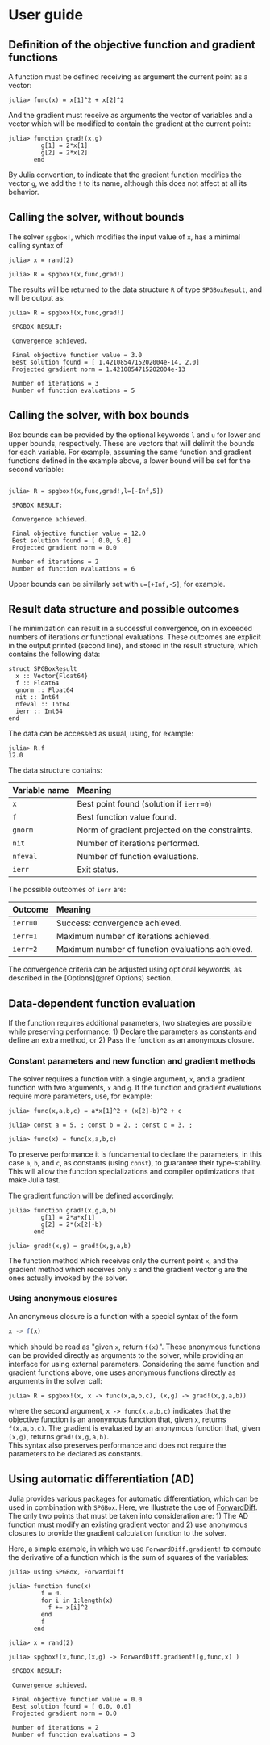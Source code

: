 # User guide

## Definition of the objective function and gradient functions

A function must be defined receiving as argument the current point as a vector: 

```julia-repl
julia> func(x) = x[1]^2 + x[2]^2

```

And the gradient must receive as arguments the vector of variables and a
vector which will be modified to contain the gradient at the current point:

```julia-repl
julia> function grad!(x,g)
         g[1] = 2*x[1]
         g[2] = 2*x[2]
       end

```
By Julia convention, to indicate that the gradient function modifies the vector `g`, we add
the `!` to its name, although this does not affect at all its behavior.

## Calling the solver, without bounds

The solver `spgbox!`, which modifies the input value of `x`, has a
minimal calling syntax of

```julia-repl
julia> x = rand(2)

julia> R = spgbox!(x,func,grad!)

```

The results will be returned to the data structure `R` of type
`SPGBoxResult`, and will be output as: 

```julia-repl
julia> R = spgbox!(x,func,grad!)

 SPGBOX RESULT: 

 Convergence achieved. 

 Final objective function value = 3.0
 Best solution found = [ 1.4210854715202004e-14, 2.0]
 Projected gradient norm = 1.4210854715202004e-13

 Number of iterations = 3
 Number of function evaluations = 5

```

## Calling the solver, with box bounds

Box bounds can be provided by the optional keywords `l` and `u` for
lower and upper bounds, respectively. These are vectors that will
delimit the bounds for each variable. For example, assuming the same
function and gradient functions defined in the example above, a lower
bound will be set for the second variable:

```julia-repl

julia> R = spgbox!(x,func,grad!,l=[-Inf,5])

 SPGBOX RESULT: 

 Convergence achieved. 

 Final objective function value = 12.0
 Best solution found = [ 0.0, 5.0]
 Projected gradient norm = 0.0

 Number of iterations = 2
 Number of function evaluations = 6

```

Upper bounds can be similarly set with `u=[+Inf,-5]`, for example.

## Result data structure and possible outcomes

The minimization can result in a successful convergence, on in exceeded
numbers of iterations or functional evaluations. These outcomes are
explicit in the output printed (second line), and stored in the result
structure, which contains the following data: 

```julia-repl
struct SPGBoxResult
  x :: Vector{Float64}
  f :: Float64
  gnorm :: Float64
  nit :: Int64
  nfeval :: Int64
  ierr :: Int64
end
```

The data can be accessed as usual, using, for example:

```julia-repl
julia> R.f
12.0

```

The data structure contains:

| Variable name    | Meaning         |
|:-----------------|:----------------|
| `x`              | Best point found (solution if `ierr=0`) |
| `f`              | Best function value found. |
| `gnorm`          | Norm of gradient projected on the constraints. |
| `nit`            | Number of iterations performed. | 
| `nfeval`         | Number of function evaluations. |
| `ierr`           | Exit status.  |

The possible outcomes of `ierr` are:

| Outcome          |  Meaning                 |
|:-----------------|:----------------|
| `ierr=0`           | Success: convergence achieved. |
| `ierr=1`           | Maximum number of iterations achieved. |
| `ierr=2`           | Maximum number of function evaluations achieved.  |

The convergence criteria can be adjusted using optional keywords, as
described in the [Options](@ref Options) section.

## Data-dependent function evaluation

If the function requires additional parameters, two strategies are
possible while preserving performance: 1) Declare the parameters as constants
and define an extra method, or 2) Pass the function as an anonymous closure. 

### Constant parameters and new function and gradient methods 

The solver requires a function with a single argument, `x`, and a gradient
function with two arguments, `x` and `g`. If the function and gradient evalutions
require more parameters, use, for example: 

```julia-repl
julia> func(x,a,b,c) = a*x[1]^2 + (x[2]-b)^2 + c

julia> const a = 5. ; const b = 2. ; const c = 3. ;

julia> func(x) = func(x,a,b,c) 

```
To preserve performance it is fundamental to declare the parameters, in this
case `a`, `b`, and `c`, as constants (using `const`), to guarantee their
type-stability. This will allow the function specializations and compiler
optimizations that make Julia fast. 

The gradient function will be defined accordingly:

```julia-repl
julia> function grad!(x,g,a,b)
         g[1] = 2*a*x[1]
         g[2] = 2*(x[2]-b)
       end

julia> grad!(x,g) = grad!(x,g,a,b) 

```

The function method which receives only the current point `x`, and the
gradient method which receives only `x` and the gradient vector `g` are
the ones actually invoked by the solver.

### Using anonymous closures 

An anonymous closure is a function with a special syntax of the form 

```julia
x -> f(x)

```
which should be read as "given `x`, return `f(x)`". These anonymous functions can
be provided directly as arguments to the solver, while providing an interface for 
using external parameters. Considering the same function and gradient functions
above, one uses anonymous functions  directly as arguments in the solver call:

```julia-repl
julia> R = spgbox!(x, x -> func(x,a,b,c), (x,g) -> grad!(x,g,a,b))

```
where the second argument, `x -> func(x,a,b,c)` indicates that the objective
function is an anonymous function that, given `x`, returns `f(x,a,b,c)`. The gradient
is evaluated by an anonymous function that, given `(x,g)`, returns `grad!(x,g,a,b)`.  
This syntax also preserves performance and does not require the parameters to be declared
as constants. 

## Using automatic differentiation (AD)

Julia provides various packages for automatic differentiation, which can
be used in combination with `SPGBox`. Here, we illustrate the use of
[ForwardDiff](http://www.juliadiff.org/ForwardDiff.jl/stable/). The
only two points that must be taken into consideration are: 1) The
AD function must modify an existing gradient vector and 2) use anonymous
closures to provide the gradient calculation function to the solver.

Here, a simple example, in which we use `ForwardDiff.gradient!` to
compute the derivative of a function which is the sum of squares of
the variables:

```julia-repl
julia> using SPGBox, ForwardDiff

julia> function func(x)
         f = 0.
         for i in 1:length(x)
           f += x[i]^2
         end
         f
       end

julia> x = rand(2)

julia> spgbox!(x,func,(x,g) -> ForwardDiff.gradient!(g,func,x) )

 SPGBOX RESULT:

 Convergence achieved.

 Final objective function value = 0.0
 Best solution found = [ 0.0, 0.0]
 Projected gradient norm = 0.0

 Number of iterations = 2
 Number of function evaluations = 3

```
